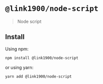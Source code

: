 # `@link1900/node-script`

> Node script

## Install

Using npm:

```sh
npm install @link1900/node-script
```

or using yarn:

```sh
yarn add @link1900/node-script
```
